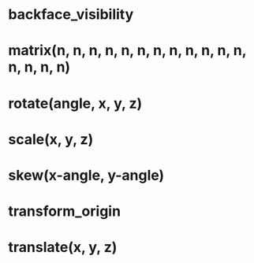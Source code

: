 <link type="text/css" rel="stylesheet" href="../../style.css" />

# backface_visibility

# matrix(n, n, n, n, n, n, n, n, n, n, n, n, n, n, n, n)

# rotate(angle, x, y, z)

# scale(x, y, z)

# skew(x-angle, y-angle)

# transform_origin

# translate(x, y, z)
